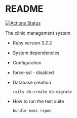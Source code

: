# README

[![Actions Status](https://github.com/clinic-dot-com/clinic/workflows/rubyonrails/badge.svg)](https://github.com/clinic-dot-com/clinic/actions)

The clinic management system

* Ruby version 3.2.2

* System dependencies

* Configuration
* force-ssl - disabled

* Database creation
  ```
  rails db:create db:migrate
  ```

* How to run the test suite
  ```
  bundle exec rspec
  ```

